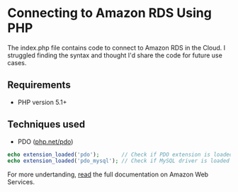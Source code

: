 # Connecting to Amazon RDS Using PHP

The index.php file contains code to connect to Amazon RDS in the Cloud. I struggled finding the syntax and thought I'd share the code for future use cases. 


## Requirements

* PHP version 5.1+


## Techniques used

* PDO ([php.net/pdo](https://secure.php.net/pdo))

```php
echo extension_loaded('pdo');       // Check if PDO extension is loaded
echo extension_loaded('pdo_mysql'); // Check if MySQL driver is loaded
```


For more undertanding, [read](https://docs.aws.amazon.com/elasticbeanstalk/latest/dg/create_deploy_PHP.rds.html) the full documentation on Amazon Web Services.

